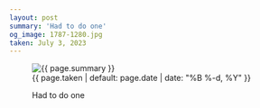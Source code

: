 ```yaml
---
layout: post
summary: 'Had to do one'
og_image: 1787-1280.jpg
taken: July 3, 2023
---
```


<figure class="post" data-src="{{ site.assets_url }}/{{ page.og_image }}">
<img alt="{{ page.summary }}" sizes="(min-width: 700px) 50vw, calc(100vw - 2rem)" src="{{ site.assets_url }}/1787-640.jpg" srcset="{{ site.assets_url }}/1787-320.jpg 320w, {{ site.assets_url }}/1787-640.jpg 640w, {{ site.assets_url }}/1787-960.jpg 960w, {{ site.assets_url }}/1787-1280.jpg 1280w"/>
<figcaption>
<time>{{ page.taken | default: page.date | date: "%B %-d, %Y" }}</time>
<p>Had to do one</p>
</figcaption>
</figure>
